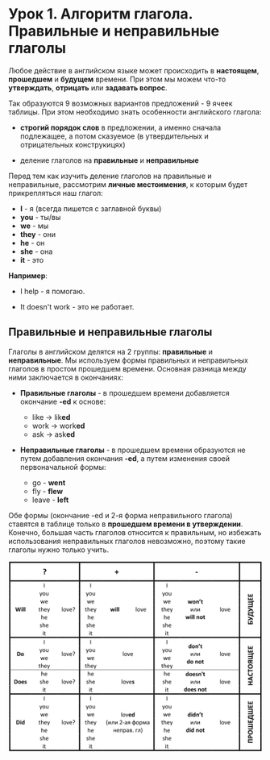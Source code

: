 # Урок 1. Алгоритм глагола. Правильные и неправильные глаголы

Любое действие в английском языке может происходить в **настоящем**, **прошедшем** и
**будущем** времени. При этом мы можем что-то **утверждать**, **отрицать** или **задавать вопрос**.

Так образуются 9 возможных вариантов предложений - 9 ячеек таблицы. При этом необходимо
знать особенности английского глагола:

* **строгий порядок слов** в предложении, а именно сначала подлежащее, а потом сказуемое
(в утвердительных и отрицательных конструкицях)

* деление глаголов на **правильные** и **неправильные**

Перед тем как изучить деление глаголов на правильные и неправильные, рассмотрим
**личные местоимения**, к которым будет прикрепляться наш глагол:

* **I** - я (всегда пишется с заглавной буквы)
* **you** - ты/вы
* **we** - мы
* **they** - они
* **he** - он
* **she** - она
* **it** - это

**Например**:

* I help - я помогаю.

* It doesn't work - это не работает.

## Правильные и неправильные глаголы

Глаголы в английском делятся на 2 группы: **правильные** и **неправильные**. Мы используем
формы правильных и неправильных глаголов в простом прошедшем времени. Основная разница
между ними заключается в окончаниях:

* **Правильные глаголы** - в прошедшем времени добавляется окончание **-ed** к основе:
  * like -> lik**ed**
  * work -> work**ed**
  * ask -> ask**ed**

* **Неправильные глаголы** - в прошедшем времени образуются не путем добавления окончания **-ed**,
а путем изменения своей первоначальной формы:
  * go - **went**
  * fly - **flew**
  * leave - **left**

Обе формы (окончание -ed и 2-я форма неправильного глагола) ставятся в таблице только в
**прошедшем времени в утверждении**. Конечно, большая часть глаголов относится к правильным,
но избежать использования неправильных глаголов невозможно, поэтому такие глаголы нужно только
учить.

![Таблица алгоритм глагола](Table_01.jpg "Алгоритм глагола")
